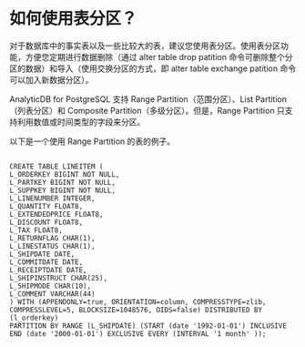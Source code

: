 # 如何使用表分区？

对于数据库中的事实表以及一些比较大的表，建议您使用表分区。使用表分区功能，方便您定期进行数据删除（通过 alter table drop patition 命令可删除整个分区的数据）和导入（使用交换分区的方式，即 alter table exchange patition 命令可以加入新数据分区）。

AnalyticDB for PostgreSQL 支持 Range Partition（范围分区）、List Partition（列表分区）和 Composite Partition（多级分区）。但是，Range Partition 只支持利用数值或时间类型的字段来分区。

以下是一个使用 Range Partition 的表的例子。

```

CREATE TABLE LINEITEM (
L_ORDERKEY BIGINT NOT NULL, 
L_PARTKEY BIGINT NOT NULL, 
L_SUPPKEY BIGINT NOT NULL, 
L_LINENUMBER INTEGER,
L_QUANTITY FLOAT8,
L_EXTENDEDPRICE FLOAT8,
L_DISCOUNT FLOAT8,
L_TAX FLOAT8,
L_RETURNFLAG CHAR(1),
L_LINESTATUS CHAR(1),
L_SHIPDATE DATE,
L_COMMITDATE DATE,
L_RECEIPTDATE DATE,
L_SHIPINSTRUCT CHAR(25),
L_SHIPMODE CHAR(10),
L_COMMENT VARCHAR(44)
) WITH (APPENDONLY=true, ORIENTATION=column, COMPRESSTYPE=zlib, COMPRESSLEVEL=5, BLOCKSIZE=1048576, OIDS=false) DISTRIBUTED BY (l_orderkey)
PARTITION BY RANGE (L_SHIPDATE) (START (date '1992-01-01') INCLUSIVE END (date '2000-01-01') EXCLUSIVE EVERY (INTERVAL '1 month' ));
```

